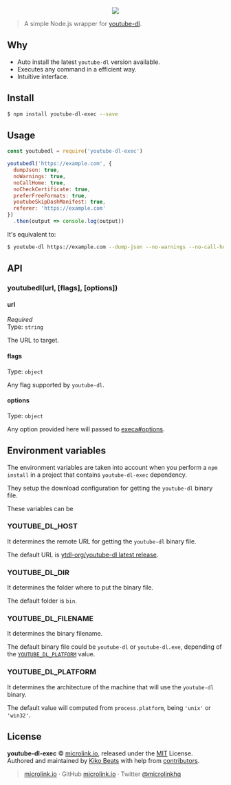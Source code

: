 <div align="center">
  <img src="https://cdn.microlink.io/logo/banner.png"">
</div>

> A simple Node.js wrapper for [youtube-dl](https://github.com/ytdl-org/youtube-dl).

## Why

- Auto install the latest `youtube-dl` version available.
- Executes any command in a efficient way.
- Intuitive interface.

## Install

```bash
$ npm install youtube-dl-exec --save
```

## Usage

```js
const youtubedl = require('youtube-dl-exec')

youtubedl('https://example.com', {
  dumpJson: true,
  noWarnings: true,
  noCallHome: true,
  noCheckCertificate: true,
  preferFreeFormats: true,
  youtubeSkipDashManifest: true,
  referer: 'https://example.com'
})
  .then(output => console.log(output))
```

It's equivalent to:

```bash
$ youtube-dl https://example.com --dump-json --no-warnings --no-call-home --no-check-certificate --prefer-free-formats --youtube-skip-dash-manifest --referer=https://example.com
```

## API

### youtubedl(url, [flags], [options])

#### url

*Required*<br>
Type: `string`

The URL to target.

#### flags

Type: `object`

Any flag supported by `youtube-dl`.

#### options

Type: `object`

Any option provided here will passed to [execa#options](https://github.com/sindresorhus/execa#options).

## Environment variables

The environment variables are taken into account when you perform a `npm install` in a project that contains `youtube-dl-exec` dependency.

They setup the download configuration for getting the `youtube-dl` binary file. 

These variables can be

### YOUTUBE_DL_HOST

It determines the remote URL for getting the `youtube-dl` binary file.

The default URL is [ytdl-org/youtube-dl latest release](https://github.com/ytdl-org/youtube-dl/releases/latest).

### YOUTUBE_DL_DIR

It determines the folder where to put the binary file.

The default folder is `bin`.

### YOUTUBE_DL_FILENAME

It determines the binary filename.

The default binary file could be `youtube-dl` or `youtube-dl.exe`, depending of the [`YOUTUBE_DL_PLATFORM`](#youtube_dl_platform) value.

### YOUTUBE_DL_PLATFORM

It determines the architecture of the machine that will use the `youtube-dl` binary.

The default value will computed from `process.platform`, being `'unix'` or `'win32'`.

## License

**youtube-dl-exec** © [microlink.io](https://microlink.io), released under the [MIT](https://github.com/microlinkhq/youtube-dl-exec/blob/master/LICENSE.md) License.<br>
Authored and maintained by [Kiko Beats](https://kikobeats.com) with help from [contributors](https://github.com/microlinkhq/youtube-dl-exec/contributors).

> [microlink.io](https://microlink.io) · GitHub [microlink.io](https://github.com/microlinkhq) · Twitter [@microlinkhq](https://twitter.com/microlinkhq)
